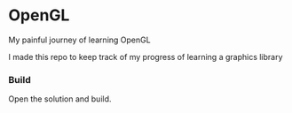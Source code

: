 # OpenGL
My painful journey of learning OpenGL

I made this repo to keep track of my progress of learning a graphics library

### Build
Open the solution and build.
